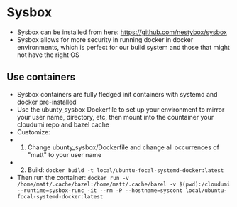 # Sysbox
* Sysbox can be installed from here: https://github.com/nestybox/sysbox
* Sysbox allows for more security in running docker in docker environments, which is perfect for our build system and those that might not have the right OS

## Use containers
* Sysbox containers are fully fledged init containers with systemd and docker pre-installed
* Use the ubunty_sysbox Dockerfile to set up your environment to mirror your user name, directory, etc, then mount into the countainer your cloudumi repo and bazel cache
* Customize:
* 1. Change ubunty_sysbox/Dockerfile and change all occurrences of "matt" to your user name
* 2. Build: `docker build -t local/ubuntu-focal-systemd-docker:latest`
* Then run the container: `docker run -v /home/matt/.cache/bazel:/home/matt/.cache/bazel -v $(pwd):/cloudumi --runtime=sysbox-runc -it --rm -P --hostname=syscont local/ubuntu-focal-systemd-docker:latest`

